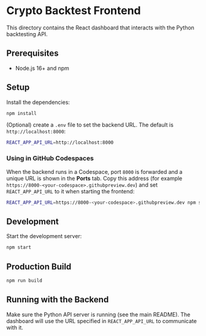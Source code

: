 # Crypto Backtest Frontend

This directory contains the React dashboard that interacts with the Python backtesting API.

## Prerequisites

- Node.js 16+ and npm

## Setup

Install the dependencies:

```bash
npm install
```

(Optional) create a `.env` file to set the backend URL. The default is `http://localhost:8000`:

```bash
REACT_APP_API_URL=http://localhost:8000
```
### Using in GitHub Codespaces

When the backend runs in a Codespace, port `8000` is forwarded and a unique URL is shown in the **Ports** tab. Copy this address (for example `https://8000-<your-codespace>.githubpreview.dev`) and set `REACT_APP_API_URL` to it when starting the frontend:

```bash
REACT_APP_API_URL=https://8000-<your-codespace>.githubpreview.dev npm start
```
## Development

Start the development server:

```bash
npm start
```

## Production Build

```bash
npm run build
```

## Running with the Backend

Make sure the Python API server is running (see the main README). The dashboard will use the URL specified in `REACT_APP_API_URL` to communicate with it.

